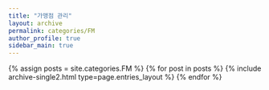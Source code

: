 ```yaml
---
title: "가맹점 관리"
layout: archive
permalink: categories/FM
author_profile: true
sidebar_main: true
---
```



{% assign posts = site.categories.FM %}
{% for post in posts %} {% include archive-single2.html type=page.entries_layout %} {% endfor %}